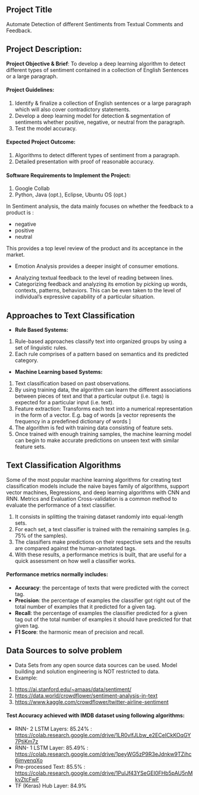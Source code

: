 Project Title
----
Automate Detection of different Sentiments from Textual Comments and Feedback. 

Project Description:
---
**Project Objective & Brief**: To develop a deep learning algorithm to detect different types of sentiment contained in a collection of English Sentences or a large paragraph.

#### Project Guidelines:
1. Identify & finalize a collection of English sentences or a large paragraph which will also cover contradictory statements.
2. Develop a deep learning model for detection & segmentation of sentiments whether positive, negative, or neutral from the paragraph.
3. Test the model accuracy.

#### Expected Project Outcome:
1. Algorithms to detect different types of sentiment from a paragraph.
2. Detailed presentation with proof of reasonable accuracy.

#### Software Requirements to Implement the Project:
1. Google Collab
2. Python, Java (opt.), Eclipse, Ubuntu OS (opt.)

In Sentiment analysis, the data mainly focuses on whether the feedback to a product is :
 - negative
 - positive
 - neutral

This provides a top level review of the product and its acceptance in the market.
* Emotion Analysis provides a deeper insight of consumer emotions.
 - Analyzing textual feedback to the level of reading between lines.
 - Categorizing feedback and analyzing its emotion by picking up words, contexts, patterns, behaviors. This can be even taken to the level of individual’s expressive capability of a particular situation.

Approaches to Text Classification
---
* **Rule Based Systems:**
 1. Rule-based approaches classify text into organized groups by using a set of linguistic rules.
 2. Each rule comprises of a pattern based on semantics and its predicted category.
* **Machine Learning based Systems:**
 1. Text classification based on past observations.
 2. By using training data, the algorithm can learn the different associations between pieces of text and that a particular output (i.e. tags) is expected for a particular input (i.e. text).
 3. Feature extraction: Transforms each text into a numerical representation in the form of a vector. E.g. bag of words [a vector represents the frequency in a predefined dictionary of words ]
 4. The algorithm is fed with training data consisting of feature sets.
 5. Once trained with enough training samples, the machine learning model can begin to make accurate predictions on unseen text with similar feature sets.

Text Classification Algorithms
---
Some of the most popular machine learning algorithms for creating text classification models include the naive bayes family of algorithms, support vector machines, Regressions, and deep learning algorithms with CNN and RNN. Metrics and Evaluation Cross-validation is a common method to evaluate the performance of a text classifier.
 1. It consists in splitting the training dataset randomly into equal-length sets.
 2. For each set, a text classifier is trained with the remaining samples (e.g. 75% of the samples).
 3. The classifiers make predictions on their respective sets and the results are compared against the human-annotated tags.
 4. With these results, a performance metrics is built, that are useful for a quick assessment on how well a classifier works.

#### Performance metrics normally includes:
* **Accuracy**: the percentage of texts that were predicted with the correct tag.
* **Precision**: the percentage of examples the classifier got right out of the total number of examples that it predicted for a given tag.
* **Recall**: the percentage of examples the classifier predicted for a given tag out of the total number of examples it should have predicted for that given tag.
* **F1 Score**: the harmonic mean of precision and recall.

Data Sources to solve problem
---
* Data Sets from any open source data sources can be used. Model building and solution engineering is NOT restricted to data.
* Example:
 1. https://ai.stanford.edu/~amaas/data/sentiment/
 2. https://data.world/crowdflower/sentiment-analysis-in-text
 3. https://www.kaggle.com/crowdflower/twitter-airline-sentiment

#### Test Accuracy achieved with IMDB dataset using following algorithms:
- RNN- 2 LSTM Layers: 85.24% : https://colab.research.google.com/drive/1LR0vlfJLbw_e2ECeICkKOqGY7PtiKm7z
- RNN- 1 LSTM Layer: 85.49% : https://colab.research.google.com/drive/1peyWG5zP9R3eJdnkw9TZihc6imyenqXo
- Pre-processed Text: 85.5% : https://colab.research.google.com/drive/1PulJf43YSeGEI0FHb5pAU5nMkvZtcFwF
- TF (Keras) Hub Layer: 84.9%

